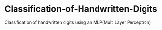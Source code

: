 # Classification-of-Handwritten-Digits
Classification of handwritten digits using an MLP(Multi Layer Perceptron)

